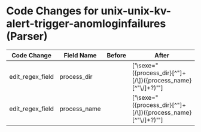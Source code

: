 # Code Changes for unix-unix-kv-alert-trigger-anomloginfailures (Parser)

| Code Change | Field Name | Before | After |
|-------------|------------|--------|-------|
| edit_regex_field | process_dir |  | ['\sexe="({process_dir}[^"]+[\/\\])({process_name}[^"\\\/]+?)"'] |
| edit_regex_field | process_name |  | ['\sexe="({process_dir}[^"]+[\/\\])({process_name}[^"\\\/]+?)"'] |